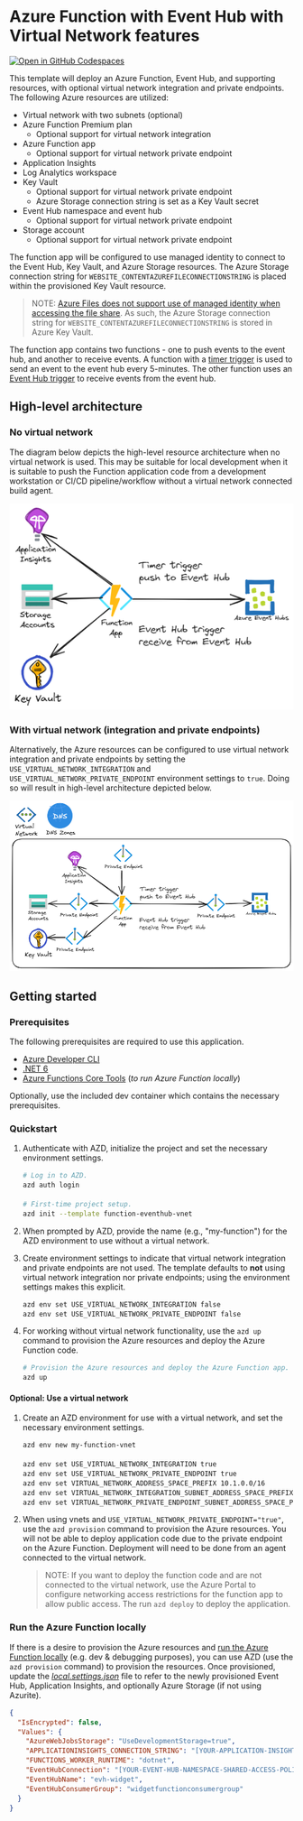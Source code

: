 # Azure Function with Event Hub with Virtual Network features

[![Open in GitHub Codespaces](https://github.com/codespaces/badge.svg)](https://codespaces.new/azure-samples/function-eventhub-vnet)

This template will deploy an Azure Function, Event Hub, and supporting resources, with optional virtual network integration and private endpoints.  The following Azure resources are utilized:

- Virtual network with two subnets (optional)
- Azure Function Premium plan
  - Optional support for virtual network integration
- Azure Function app
  - Optional support for virtual network private endpoint
- Application Insights
- Log Analytics workspace
- Key Vault
  - Optional support for virtual network private endpoint
  - Azure Storage connection string is set as a Key Vault secret
- Event Hub namespace and event hub
  - Optional support for virtual network private endpoint
- Storage account
  - Optional support for virtual network private endpoint

The function app will be configured to use managed identity to connect to the Event Hub, Key Vault, and Azure Storage resources.  The Azure Storage connection string for `WEBSITE_CONTENTAZUREFILECONNECTIONSTRING` is placed within the provisioned Key Vault resource.

> NOTE: [Azure Files does not support use of managed identity when accessing the file share](https://learn.microsoft.com/azure/azure-functions/functions-reference?tabs=blob&pivots=programming-language-csharp#configure-an-identity-based-connection).  As such, the Azure Storage connection string for `WEBSITE_CONTENTAZUREFILECONNECTIONSTRING` is stored in Azure Key Vault.

The function app contains two functions - one to push events to the event hub, and another to receive events.  A function with a [timer trigger](https://learn.microsoft.com/azure/azure-functions/functions-bindings-timer) is used to send an event to the event hub every 5-minutes.  The other function uses an [Event Hub trigger](https://learn.microsoft.com/azure/azure-functions/functions-bindings-event-hubs-trigger) to receive events from the event hub.

## High-level architecture

### No virtual network

The diagram below depicts the high-level resource architecture when no virtual network is used.  This may be suitable for local development when it is suitable to push the Function application code from a development workstation or CI/CD pipeline/workflow without a virtual network connected build agent.

![High-level architecture with no virtual network - Application Insights, Azure Storage account, Key Vault, Azure Function and Event Hub](assets/images/architecture-no-vnet.png)

### With virtual network (integration and private endpoints)

Alternatively, the Azure resources can be configured to use virtual network integration  and private endpoints by setting the `USE_VIRTUAL_NETWORK_INTEGRATION` and `USE_VIRTUAL_NETWORK_PRIVATE_ENDPOINT` environment settings to `true`.  Doing so will result in high-level architecture depicted below.

![High-level architecture with virtual network - Application Insights, Azure Storage account, Key Vault, Azure Function, Event Hub, virtual network, private endpoints, and private DNS zones](assets/images/architecture-with-vnet.png)

## Getting started

### Prerequisites

The following prerequisites are required to use this application.

- [Azure Developer CLI](https://aka.ms/azd-install)
- [.NET 6](https://dotnet.microsoft.com/download/dotnet/6.0)
- [Azure Functions Core Tools](https://learn.microsoft.com/azure/azure-functions/functions-run-local) (_to run Azure Function locally_)

Optionally, use the included dev container which contains the necessary prerequisites.

### Quickstart

1. Authenticate with AZD, initialize the project and set the necessary environment settings.

    ```bash
    # Log in to AZD.
    azd auth login

    # First-time project setup.
    azd init --template function-eventhub-vnet
    ```

1. When prompted by AZD, provide the name (e.g., "my-function") for the AZD environment to use without a virtual network.
1. Create environment settings to indicate that virtual network integration and private endpoints are not used.  The template defaults to __not__ using virtual network integration nor private endpoints; using the environment settings makes this explicit.

    ```bash
    azd env set USE_VIRTUAL_NETWORK_INTEGRATION false
    azd env set USE_VIRTUAL_NETWORK_PRIVATE_ENDPOINT false
    ```

1. For working without virtual network functionality, use the `azd up` command to provision the Azure resources and deploy the Azure Function code.

    ```bash
    # Provision the Azure resources and deploy the Azure Function app.
    azd up
    ```

#### Optional: Use a virtual network

1. Create an AZD environment for use with a virtual network, and set the necessary environment settings.

    ```bash
    azd env new my-function-vnet
    
    azd env set USE_VIRTUAL_NETWORK_INTEGRATION true
    azd env set USE_VIRTUAL_NETWORK_PRIVATE_ENDPOINT true
    azd env set VIRTUAL_NETWORK_ADDRESS_SPACE_PREFIX 10.1.0.0/16
    azd env set VIRTUAL_NETWORK_INTEGRATION_SUBNET_ADDRESS_SPACE_PREFIX 10.1.1.0/24
    azd env set VIRTUAL_NETWORK_PRIVATE_ENDPOINT_SUBNET_ADDRESS_SPACE_PREFIX 10.1.2.0/24
    ```

1. When using vnets and `USE_VIRTUAL_NETWORK_PRIVATE_ENDPOINT="true"`, use the `azd provision` command to provision the Azure resources.  You will not be able to deploy application code due to the private endpoint on the Azure Function.  Deployment will need to be done from an agent connected to the virtual network.

    > NOTE: If you want to deploy the function code and are not connected to the virtual network, use the Azure Portal to configure networking access restrictions for the function app to allow public access.  The run `azd deploy` to deploy the application.

### Run the Azure Function locally

If there is a desire to provision the Azure resources and [run the Azure Function locally](https://learn.microsoft.com/azure/azure-functions/functions-develop-local) (e.g. dev & debugging purposes), you can use AZD (use the `azd provision` command) to provision the resources.  Once provisioned, update the [_local.settings.json_](https://learn.microsoft.com/azure/azure-functions/functions-develop-local#local-settings-file) file to refer to the newly provisioned Event Hub, Application Insights, and optionally Azure Storage (if not using Azurite).

```json
{
  "IsEncrypted": false,
  "Values": {
    "AzureWebJobsStorage": "UseDevelopmentStorage=true",
    "APPLICATIONINSIGHTS_CONNECTION_STRING": "[YOUR-APPLICATION-INSIGHTS-CONNECTION-STRING]",
    "FUNCTIONS_WORKER_RUNTIME": "dotnet",
    "EventHubConnection": "[YOUR-EVENT-HUB-NAMESPACE-SHARED-ACCESS-POLICY-CONNECTION-STRING]",
    "EventHubName": "evh-widget",
    "EventHubConsumerGroup": "widgetfunctionconsumergroup"
  }
}
```
